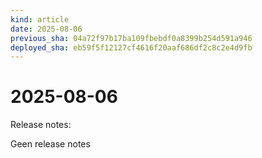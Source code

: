 ```yaml
---
kind: article
date: 2025-08-06
previous_sha: 04a72f97b17ba109fbebdf0a8399b254d591a946
deployed_sha: eb59f5f12127cf4616f20aaf686df2c8c2e4d9fb
---
```


# 2025-08-06

Release notes:

Geen release notes
